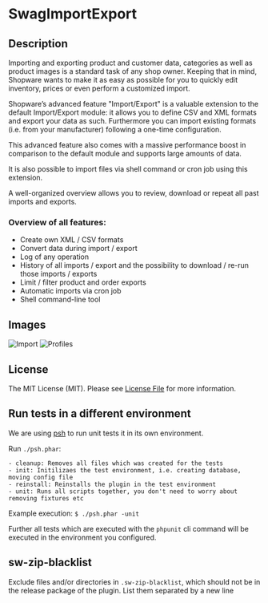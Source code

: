 # SwagImportExport
## Description
Importing and exporting product and customer data, categories as well as product images is a standard task of any shop owner. Keeping that in mind, Shopware wants to make it as easy as possible for you to quickly edit inventory, prices or even perform a customized import. 
 
Shopware’s advanced feature "Import/Export" is a valuable extension to the default Import/Export module: it allows you to define CSV and XML formats and export your data as such. Furthermore you can import existing formats (i.e. from your manufacturer) following a one-time configuration.
 
This advanced feature also comes with a massive performance boost in comparison to the default module and supports large amounts of data.
 
It is also possible to import files via shell command or cron job using this extension. 
 
A well-organized overview allows you to review, download or repeat all past imports and exports. 

### Overview of all features:
- Create own XML / CSV formats
- Convert data during import / export
- Log of any operation
- History of all imports / export and the possibility to download / re-run those imports / exports
- Limit / filter product and order exports
- Automatic imports via cron job
- Shell command-line tool

## Images
![Import](https://github.com/shopwareLabs/SwagImportExport/raw/master/import.jpg "Import")
![Profiles](https://github.com/shopwareLabs/SwagImportExport/raw/master/profiles.jpg "Profiles")

## License
The MIT License (MIT). Please see [License File](https://github.com/shopwareLabs/SwagImportExport/blob/master/LICENSE "License File") for more information.

## Run tests in a different environment

We are using [psh](https://github.com/shopwareLabs/psh) to run unit tests it in its own environment.

Run `./psh.phar`:

```
- cleanup: Removes all files which was created for the tests
- init: Initilizaes the test environment, i.e. creating database, moving config file
- reinstall: Reinstalls the plugin in the test environment
- unit: Runs all scripts together, you don't need to worry about removing fixtures etc
```

Example execution:
`$ ./psh.phar -unit`

Further all tests which are executed with the `phpunit` cli command will be executed in the environment you configured.

## sw-zip-blacklist
Exclude files and/or directories in `.sw-zip-blacklist`, which should not be in the release package of the plugin. List them separated by a new line